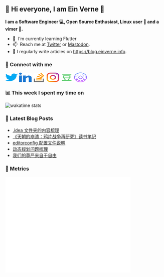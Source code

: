## 👋 Hi everyone, I am Ein Verne 👋

**I am a Software Engineer 💻, Open Source Enthusiast, Linux user :penguin: and a vimer :man:.**

- 🌱 &nbsp;I’m currently learning Flutter
- 📫 &nbsp;Reach me at [Twitter](https://twitter.com/einverne) or <a rel="me" href="https://m.einverne.info/@einverne">Mastodon</a>.
- 📝 I regularly write articles on <https://blog.einverne.info>.


### 🔗 Connect with me
<a href="https://twitter.com/einverne" target="_blank"><img align="center" src="images/twitter.svg" alt="twitter einverne" height="30" width="40" /></a>
<a href="https://linkedin.com/in/einverne" target="_blank"><img align="center" src="images/linked-in-alt.svg" alt="linkedin einverne" height="30" width="40" /></a>
<a href="https://stackoverflow.com/users/1820217/einverne" target="_blank"><img align="center" src="images/stack-overflow.svg" alt="stackoverflow einverne" height="30" width="40" /></a>
<a href="https://instagram.com/einverne" target="_blank"><img align="center" src="images/instagram.svg" alt="instagram einverne" height="30" width="40" /></a>
<a href="https://www.douban.com/people/einverne" target="_blank"><img align="center" src="images/douban.svg" alt="douban einverne" height="30" width="40" /></a>
<a href="https://homer.einverne.info" target="_blank"><img align="center" src="images/homer.svg" alt="einverne online services" height="30" width="40" /></a>

### 📊 This week I spent my time on

![wakatime stats](https://github-readme-stats.vercel.app/api/wakatime?username=einverne&api_domain=wakapi.einverne.info&hide_title=true&hide_border=true&langs_count=5&bg_color=00000000&text_color=777&layout=compact)

### 📕 Latest Blog Posts
<!-- BLOG-POST-LIST:START -->
- [.idea 文件夹的内容梳理](https://einverne.github.io/post/2022/12/behind-the-hidden-idea-folder.html)
- [《天朝的崩溃：鸦片战争再研究》读书笔记](https://einverne.github.io/post/2022/12/the-collapse-of-the-heavenly-dynasty.html)
- [editorconfig 配置文件说明](https://einverne.github.io/post/2022/12/editorconfig-introduction.html)
- [动态规划问题梳理](https://einverne.github.io/post/2022/12/dynamic-programming.html)
- [我们的尊严来自于自由](https://einverne.github.io/post/2022/11/liberty.html)
<!-- BLOG-POST-LIST:END -->

### 👻 Metrics
<img align="left" src="/metrics.base.svg" alt="Metrics" width="400">
